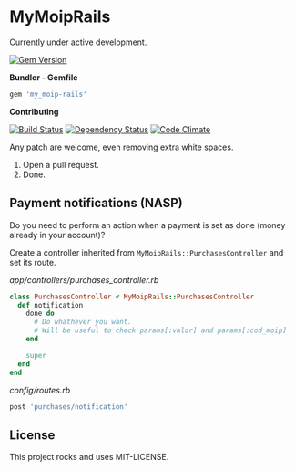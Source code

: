 MyMoipRails
===========

Currently under active development.

[![Gem Version](https://badge.fury.io/rb/my_moip-rails.png)](http://badge.fury.io/rb/my_moip-rails)

**Bundler - Gemfile**
```ruby
gem 'my_moip-rails'
```

**Contributing**

[![Build Status](https://secure.travis-ci.org/Irio/my_moip-rails.png)](http://travis-ci.org/Irio/my_moip-rails)
[![Dependency Status](https://gemnasium.com/Irio/my_moip-rails.png)](https://gemnasium.com/Irio/my_moip-rails)
[![Code Climate](https://codeclimate.com/badge.png)](https://codeclimate.com/github/Irio/my_moip-rails)

Any patch are welcome, even removing extra white spaces.

1. Open a pull request.
2. Done.


Payment notifications (NASP)
----------------------------

Do you need to perform an action when a payment is set as done (money already in your account)?

Create a controller inherited from `MyMoipRails::PurchasesController` and set its route.

*app/controllers/purchases_controller.rb*
```ruby
class PurchasesController < MyMoipRails::PurchasesController
  def notification
    done do
      # Do whathever you want.
      # Will be useful to check params[:valor] and params[:cod_moip]
    end

    super
  end
end
```

*config/routes.rb*
```ruby
post 'purchases/notification'
```

License
-------

This project rocks and uses MIT-LICENSE.
